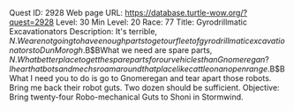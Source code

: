 Quest ID: 2928
Web page URL: https://database.turtle-wow.org/?quest=2928
Level: 30
Min Level: 20
Race: 77
Title: Gyrodrillmatic Excavationators
Description: It's terrible, $N. We are not going to have enough parts to get our fleet of gyrodrillmatic excavationators to Dun Morogh.$B$BWhat we need are spare parts, $N. What better place to get the spare parts for our vehicles than Gnomeregan? I hear that bots and mechs roam around that place like cattle on an open range.$B$BWhat I need you to do is go to Gnomeregan and tear apart those robots. Bring me back their robot guts. Two dozen should be sufficient.
Objective: Bring twenty-four Robo-mechanical Guts to Shoni in Stormwind.
